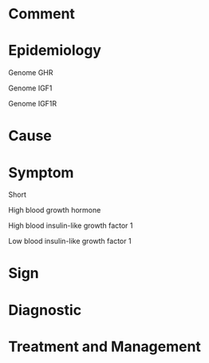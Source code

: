 # Comment

# Epidemiology

Genome GHR

Genome IGF1

Genome IGF1R

# Cause

# Symptom

Short

High blood growth hormone

High blood insulin-like growth factor 1

Low blood insulin-like growth factor 1

# Sign

# Diagnostic

# Treatment and Management
